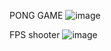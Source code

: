 PONG GAME
![image](https://github.com/user-attachments/assets/29a34a6c-f6fe-4f56-a912-0e0ab4f51392)


FPS shooter
![image](https://github.com/user-attachments/assets/616d3b7c-d6b4-4489-b4b5-ef869942251e)

